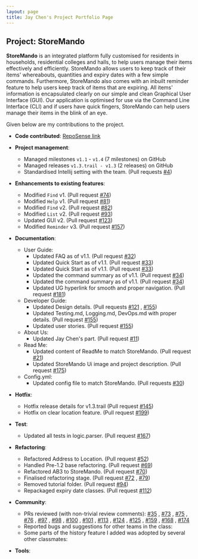 ```yaml
---
layout: page 
title: Jay Chen's Project Portfolio Page
---
```


## Project: StoreMando

**StoreMando** is an integrated platform fully customised for residents in households, residential colleges and halls,
to help users manage their items effectively and efficiently. StoreMando allows users to keep track of their items'
whereabouts, quantities and expiry dates with a few simple commands. Furthermore, StoreMando also comes with an inbuilt
reminder feature to help users keep track of items that are expiring. All items' information is encapsulated clearly on
our simple and clean Graphical User Interface (GUI). Our application is optimised for use via the Command Line
Interface (CLI) and if users have quick fingers, StoreMando can help users manage their items in the blink of an eye.

Given below are my contributions to the project.

* **Code
  contributed**: [RepoSense link](https://nus-cs2103-ay2021s2.github.io/tp-dashboard/?search=&sort=groupTitle&sortWithin=title&since=2021-02-19&timeframe=commit&mergegroup=&groupSelect=groupByRepos&breakdown=false&tabOpen=true&tabType=authorship&zFR=false&tabAuthor=JayChenYJ&tabRepo=AY2021S2-CS2103T-W10-2%2Ftp%5Bmaster%5D&authorshipIsMergeGroup=false&authorshipFileTypes=docs~functional-code~test-code&authorshipIsBinaryFileTypeChecked=false)

* **Project management**:
    * Managed milestones `v1.1` - `v1.4` (7 milestones) on GitHub
    * Managed releases `v1.3.trail - v1.3` (2 releases) on GitHub
    * Standardised Intellij setting with the team. (Pull
      requests [\#4](https://github.com/AY2021S2-CS2103T-W10-2/tp/pull/4))

* **Enhancements to existing features**:
    * Modified `Find` v1. (Pull request [\#74](https://github.com/AY2021S2-CS2103T-W10-2/tp/pull/74))
    * Modified `Help` v1. (Pull request [\#81](https://github.com/AY2021S2-CS2103T-W10-2/tp/pull/81))
    * Modified `Find` v2. (Pull request [\#82](https://github.com/AY2021S2-CS2103T-W10-2/tp/pull/82))
    * Modified `List` v2. (Pull request [\#93](https://github.com/AY2021S2-CS2103T-W10-2/tp/pull/93))
    * Updated GUI v2. (Pull request [\#123](https://github.com/AY2021S2-CS2103T-W10-2/tp/pull/123))
    * Modified `Reminder` v3. (Pull request [\#157](https://github.com/AY2021S2-CS2103T-W10-2/tp/pull/157))

* **Documentation**:
    * User Guide:
        * Updated FAQ as of v1.1. (Pull request [\#32](https://github.com/AY2021S2-CS2103T-W10-2/tp/pull/32))
        * Updated Quick Start as of v1.1. (Pull request [\#33](https://github.com/AY2021S2-CS2103T-W10-2/tp/pull/33))
        * Updated Quick Start as of v1.1. (Pull request [\#33](https://github.com/AY2021S2-CS2103T-W10-2/tp/pull/33))
        * Updated the command summary as of v1.1. (Pull
          request [\#34](https://github.com/AY2021S2-CS2103T-W10-2/tp/pull/34))
        * Updated the command summary as of v1.1. (Pull
          request [\#34](https://github.com/AY2021S2-CS2103T-W10-2/tp/pull/34))
        * Updated UG hyperlink for smooth and proper navigation. (Pull
          request [\#181](https://github.com/AY2021S2-CS2103T-W10-2/tp/pull/181))
    * Developer Guide:
        * Updated Design details. (Pull requests [\#121](https://github.com/AY2021S2-CS2103T-W10-2/tp/pull/121)
          , [\#155](https://github.com/AY2021S2-CS2103T-W10-2/tp/pull/155))
        * Updated Testing.md, Logging.md, DevOps.md with proper details. (Pull
          request [\#155](https://github.com/AY2021S2-CS2103T-W10-2/tp/pull/155))
        * Updated user stories. (Pull request [\#155](https://github.com/AY2021S2-CS2103T-W10-2/tp/pull/155))
    * About Us:
        * Updated Jay Chen's part. (Pull request [\#11](https://github.com/AY2021S2-CS2103T-W10-2/tp/pull/11))
    * Read Me:
        * Updated content of ReadMe to match StoreMando. (Pull
          request [\#21](https://github.com/AY2021S2-CS2103T-W10-2/tp/pull/21))
        * Updated StoreMando Ui image and project description. (Pull
          request [\#175](https://github.com/AY2021S2-CS2103T-W10-2/tp/pull/175))
    * Config.yml:
        * Updated config file to match StoreMando. (Pull
          requests [\#30](https://github.com/AY2021S2-CS2103T-W10-2/tp/pull/30))

* **Hotfix**:
    * Hotfix release details for v1.3.trail (Pull
      request [\#145](https://github.com/AY2021S2-CS2103T-W10-2/tp/pull/145))
    * Hotfix on clear location feature. (Pull request [\#199](https://github.com/AY2021S2-CS2103T-W10-2/tp/pull/199))

* **Test**:
    * Updated all tests in logic.parser. (Pull request [\#167](https://github.com/AY2021S2-CS2103T-W10-2/tp/pull/167))

* **Refactoring**:
    * Refactored Address to Location. (Pull request [\#52](https://github.com/AY2021S2-CS2103T-W10-2/tp/pull/52))
    * Handled Pre-1.2 base refactoring. (Pull request [\#69](https://github.com/AY2021S2-CS2103T-W10-2/tp/pull/69))
    * Refactored AB3 to StoreMando. (Pull request [\#70](https://github.com/AY2021S2-CS2103T-W10-2/tp/pull/70))
    * Finalised refactoring stage. (Pull request [\#72](https://github.com/AY2021S2-CS2103T-W10-2/tp/pull/72)
      , [\#79](https://github.com/AY2021S2-CS2103T-W10-2/tp/pull/79))
    * Removed tutorial folder. (Pull request [\#94](https://github.com/AY2021S2-CS2103T-W10-2/tp/pull/94))
    * Repackaged expiry date classes. (Pull request [\#112](https://github.com/AY2021S2-CS2103T-W10-2/tp/pull/112))

* **Community**:
    * PRs reviewed (with non-trivial review comments): [\#35](https://github.com/AY2021S2-CS2103T-W10-2/tp/pull/35)
      , [\#73](https://github.com/AY2021S2-CS2103T-W10-2/tp/pull/73)
      , [\#75](https://github.com/AY2021S2-CS2103T-W10-2/tp/pull/75)
      , [\#76](https://github.com/AY2021S2-CS2103T-W10-2/tp/pull/76)
      , [\#97](https://github.com/AY2021S2-CS2103T-W10-2/tp/pull/97)
      , [\#98](https://github.com/AY2021S2-CS2103T-W10-2/tp/pull/98)
      , [\#100](https://github.com/AY2021S2-CS2103T-W10-2/tp/pull/100)
      , [\#101](https://github.com/AY2021S2-CS2103T-W10-2/tp/pull/101)
      , [\#113](https://github.com/AY2021S2-CS2103T-W10-2/tp/pull/113)
      , [\#124](https://github.com/AY2021S2-CS2103T-W10-2/tp/pull/124)
      , [\#125](https://github.com/AY2021S2-CS2103T-W10-2/tp/pull/125)
      , [\#159](https://github.com/AY2021S2-CS2103T-W10-2/tp/pull/159)
      , [\#168](https://github.com/AY2021S2-CS2103T-W10-2/tp/pull/168)
      , [\#174](https://github.com/AY2021S2-CS2103T-W10-2/tp/pull/174)
    * Reported bugs and suggestions for other teams in the class:
    * Some parts of the history feature I added was adopted by several other classmates:

* **Tools**:
